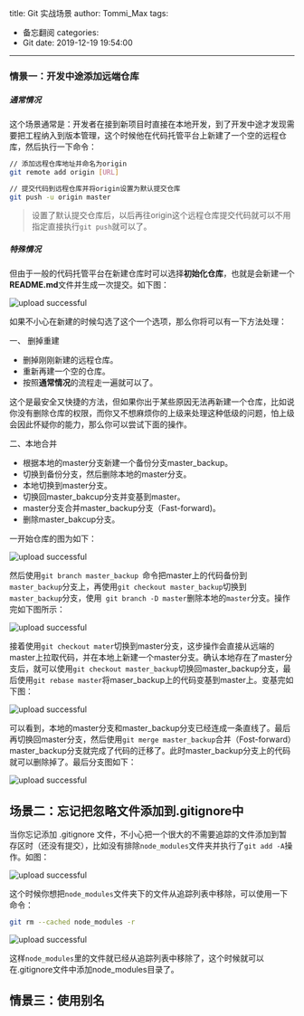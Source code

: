 title: Git 实战场景
author: Tommi_Max
tags:
  - 备忘翻阅
categories:
  - Git
date: 2019-12-19 19:54:00
---
### 情景一：开发中途添加远端仓库

##### 通常情况

这个场景通常是：开发者在接到新项目时直接在本地开发，到了开发中途才发现需要把工程纳入到版本管理，这个时候他在代码托管平台上新建了一个空的远程仓库，然后执行一下命令：

```bash
// 添加远程仓库地址并命名为origin
git remote add origin [URL]

// 提交代码到远程仓库并将origin设置为默认提交仓库
git push -u origin master
```

> 设置了默认提交仓库后，以后再往origin这个远程仓库提交代码就可以不用指定直接执行`git push`就可以了。

##### 特殊情况

但由于一般的代码托管平台在新建仓库时可以选择**初始化仓库**，也就是会新建一个**README.md**文件并生成一次提交。如下图：

![upload successful](/images/image-20191128113937513.png)

如果不小心在新建的时候勾选了这个一个选项，那么你将可以有一下方法处理：

一、 删掉重建

- 删掉刚刚新建的远程仓库。
- 重新再建一个空的仓库。
- 按照**通常情况**的流程走一遍就可以了。

这个是最安全又快捷的方法，但如果你出于某些原因无法再新建一个仓库，比如说你没有删除仓库的权限，而你又不想麻烦你的上级来处理这种低级的问题，怕上级会因此怀疑你的能力，那么你可以尝试下面的操作。

二、本地合并

- 根据本地的master分支新建一个备份分支master_backup。
- 切换到备份分支，然后删除本地的master分支。
- 本地切换到master分支。
- 切换回master_bakcup分支并变基到master。
- master分支合并master_backup分支（Fast-forward)。
- 删除master_bakcup分支。

一开始仓库的图为如下：

![upload successful](/images/image-20191128140108874.png)

然后使用`git branch master_backup `命令把master上的代码备份到`master_backup`分支上，再使用`git checkout master_backup`切换到`master_backup`分支，使用` git branch -D master`删除本地的`master`分支。操作完如下图所示：

![upload successful](/images/image-20191128142021000.png)

接着使用`git checkout mater`切换到master分支，这步操作会直接从远端的master上拉取代码，并在本地上新建一个master分支。确认本地存在了master分支后，就可以使用`git checkout master_backup`切换回master_backup分支，最后使用`git rebase master`将maser_backup上的代码变基到master上。变基完如下图：

![upload successful](/images/image-20191128142447611.png)

可以看到，本地的master分支和master_backup分支已经连成一条直线了。最后再切换回master分支，然后使用`git merge master_backup`合并（Fost-forward）master_backup分支就完成了代码的迁移了。此时master_backup分支上的代码就可以删除掉了。最后分支图如下：

![upload successful](/images/image-20191128142917368.png)



## 场景二：忘记把忽略文件添加到.gitignore中

当你忘记添加 .gitignore 文件，不小心把一个很大的不需要追踪的文件添加到暂存区时（还没有提交），比如没有排除`node_modules`文件夹并执行了`git add -A`操作。如图：

![upload successful](/images/image-20191128182507434.png)

这个时候你想把`node_modules`文件夹下的文件从追踪列表中移除，可以使用一下命令：

```bash
git rm --cached node_modules -r
```

![upload successful](/images/image-20191128182813621.png)

这样`node_modules`里的文件就已经从追踪列表中移除了，这个时候就可以在.gitignore文件中添加node_modules目录了。

## 情景三：使用别名

